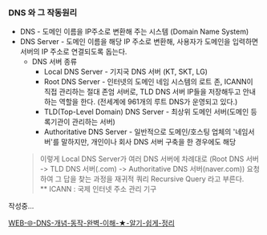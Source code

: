 ### DNS 와 그 작동원리
- DNS - 도메인 이름을 IP주소로 변환해 주는 시스템 (Domain Name System)
- DNS Server - 도메인 이름을 해당 IP 주소로 변환해, 사용자가 도메인을 입력하면 서버의 IP 주소로 연결되도록 돕는다.
    * DNS 서버 종류
        * Local DNS Server - 기지국 DNS 서버 (KT, SKT, LG)
        * Root DNS Server - 인터넷의 도메인 네임 시스템의 로트 존, ICANN이 직접 관리하는 절대 존엄 서버로, TLD DNS 서버 IP들을 저장해두고 안내하는 역할을 한다. (전세계에 961개의 루트 DNS가 운영되고 있다.)
        * TLD(Top-Level Domain) DNS Server - 최상위 도메인 서버(도메인 등록기관이 관리하는 서버)
        * Authoritative DNS Server - 일반적으로 도메인/호스팅 업체의 '네임서버'를 말하지만, 개인이나 회사 DNS 서버 구축을 한 경우에도 해당
  > 이렇게 Local DNS Server가 여러 DNS 서버에 차례대로 (Root DNS 서버 -> TLD DNS 서버(.com) -> Authoritative DNS 서버(naver.com)) 요청하여 그 답을 찾는 과정을 재귀적 쿼리 Recursive Query 라고 부른다.   
  ** ICANN : 국제 인터넷 주소 관리 기구

 작성중...

[WEB-🌐-DNS-개념-동작-완벽-이해-★-알기-쉽게-정리](https://inpa.tistory.com/entry/WEB-%F0%9F%8C%90-DNS-%EA%B0%9C%EB%85%90-%EB%8F%99%EC%9E%91-%EC%99%84%EB%B2%BD-%EC%9D%B4%ED%95%B4-%E2%98%85-%EC%95%8C%EA%B8%B0-%EC%89%BD%EA%B2%8C-%EC%A0%95%EB%A6%AC)